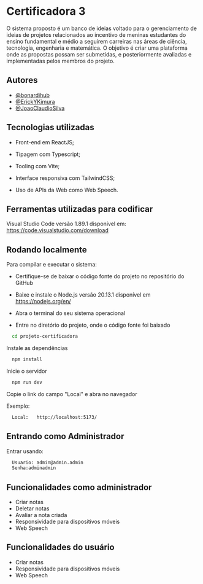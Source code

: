 
# Certificadora 3

O sistema proposto é um banco de ideias voltado para o gerenciamento de
ideias de projetos relacionados ao incentivo de meninas estudantes do ensino
fundamental e médio a seguirem carreiras nas áreas de ciência, tecnologia,
engenharia e matemática. O objetivo é criar uma plataforma onde as
propostas possam ser submetidas, e posteriormente avaliadas e implementadas pelos
membros do projeto.


## Autores

- [@bonardihub](https://www.github.com/bonardihub)
- [@ErickYKimura](https://github.com/EricYKimura)
- [@JoaoClaudioSilva](https://github.com/JoaoClaudioSilva)



## Tecnologias utilizadas
- Front-end em ReactJS;

- Tipagem com Typescript;

- Tooling com Vite;

- Interface responsiva com TailwindCSS;

- Uso de APIs da Web como Web Speech.
  
## Ferramentas utilizadas para codificar

Visual Studio Code versão 1.89.1 disponível em: https://code.visualstudio.com/download

## Rodando localmente

Para compilar e executar o sistema:

- Certifique-se de baixar o código fonte do projeto no repositório do GitHub

- Baixe e instale o Node.js versão 20.13.1 disponível em https://nodejs.org/en/

- Abra o terminal do seu sistema operacional

- Entre no diretório do projeto, onde o código fonte foi baixado

```bash
  cd projeto-certificadora
```

Instale as dependências

```bash
  npm install
```

Inicie o servidor

```bash
  npm run dev
```

Copie o link do campo "Local" e abra no navegador

Exemplo:

```bash
  Local:   http://localhost:5173/
```
## Entrando como Administrador 

Entrar usando:
```bash
  Usuario: admin@admin.admin
  Senha:adminadmin
```


## Funcionalidades como administrador

- Criar notas
- Deletar notas
- Avaliar a nota criada
- Responsividade para dispositivos móveis
- Web Speech

## Funcionalidades do usuário

- Criar notas
- Responsividade para dispositivos móveis
- Web Speech

